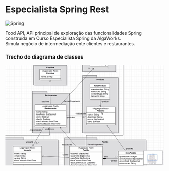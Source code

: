 # Especialista Spring Rest
![Spring](https://static.computerworld.com.pt/media/2010/09/Spring-Logo.png)

Food API, API principal de exploração das funcionalidades Spring construída em Curso Especialista Spring da AlgaWorks. <br>
Simula negócio de intermediação ente clientes e restaurantes.

### Trecho do diagrama de classes

![Diagrama de classes](/food-api/images/diagrama.png?raw=true)
